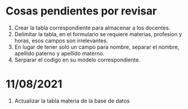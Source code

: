 # Cosas pendientes por revisar
1. Crear la tabla correspondiente para almacenar a los docentes.
2. Delimitar la tabla, en el formulario se requiere materias, profesion y horas, esos campos son irrelevantes.
3. En lugar de tener solo un campo para nombre, separar el nombre, apellido paterno y apellido materno.
3. Serparar el codigo en su modelo correspondiente.

# 11/08/2021
1. Actualizar la tabla materia de la base de datos
